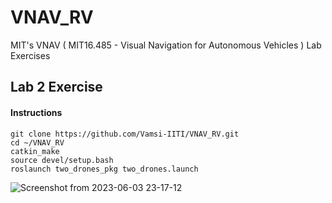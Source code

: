 # VNAV_RV
MIT's VNAV ( MIT16.485 - Visual Navigation for Autonomous Vehicles ) Lab Exercises

## Lab 2 Exercise 

#### Instructions 

```
git clone https://github.com/Vamsi-IITI/VNAV_RV.git
cd ~/VNAV_RV
catkin_make
source devel/setup.bash
roslaunch two_drones_pkg two_drones.launch
```

![Screenshot from 2023-06-03 23-17-12](https://github.com/Vamsi-IITI/VNAV_RV/assets/92263050/70889171-e663-4bf0-92ee-a6dbad0fa2d1)
